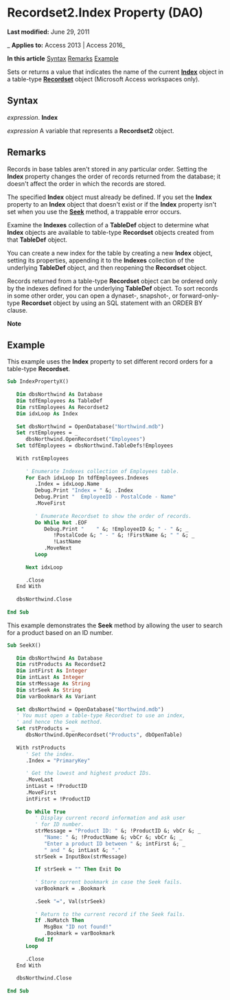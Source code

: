 
# Recordset2.Index Property (DAO)

 **Last modified:** June 29, 2011

 _ **Applies to:** Access 2013 | Access 2016_

 **In this article**
[Syntax](#sectionSection0)
[Remarks](#sectionSection1)
[Example](#sectionSection2)


Sets or returns a value that indicates the name of the current  **[Index](92c32cad-ec8a-1243-1d18-83f50b269ecb.md)** object in a table-type **[Recordset](9774232c-e6da-175b-fc7f-ed2ab7908fa0.md)** object (Microsoft Access workspaces only).

## Syntax
<a name="sectionSection0"> </a>

 _expression_. **Index**

 _expression_ A variable that represents a **Recordset2** object.


## Remarks
<a name="sectionSection1"> </a>

Records in base tables aren't stored in any particular order. Setting the  **Index** property changes the order of records returned from the database; it doesn't affect the order in which the records are stored.

The specified  **Index** object must already be defined. If you set the **Index** property to an **Index** object that doesn't exist or if the **Index** property isn't set when you use the **[Seek](9871619b-a303-c97d-54c0-defc8d9b87f5.md)** method, a trappable error occurs.

Examine the  **Indexes** collection of a **TableDef** object to determine what **Index** objects are available to table-type **Recordset** objects created from that **TableDef** object.

You can create a new index for the table by creating a new  **Index** object, setting its properties, appending it to the **Indexes** collection of the underlying **TableDef** object, and then reopening the **Recordset** object.

Records returned from a table-type  **Recordset** object can be ordered only by the indexes defined for the underlying **TableDef** object. To sort records in some other order, you can open a dynaset-, snapshot-, or forward-only-type **Recordset** object by using an SQL statement with an ORDER BY clause.


 **Note**  


## Example
<a name="sectionSection2"> </a>

This example uses the  **Index** property to set different record orders for a table-type **Recordset**.


```vb
Sub IndexPropertyX() 
 
   Dim dbsNorthwind As Database 
   Dim tdfEmployees As TableDef 
   Dim rstEmployees As Recordset2 
   Dim idxLoop As Index 
 
   Set dbsNorthwind = OpenDatabase("Northwind.mdb") 
   Set rstEmployees = _ 
      dbsNorthwind.OpenRecordset("Employees") 
   Set tdfEmployees = dbsNorthwind.TableDefs!Employees 
 
   With rstEmployees 
 
      ' Enumerate Indexes collection of Employees table. 
      For Each idxLoop In tdfEmployees.Indexes 
         .Index = idxLoop.Name 
         Debug.Print "Index = " &; .Index 
         Debug.Print "  EmployeeID - PostalCode - Name" 
         .MoveFirst 
 
         ' Enumerate Recordset to show the order of records. 
         Do While Not .EOF 
            Debug.Print "    " &; !EmployeeID &; " - " &; _ 
               !PostalCode &; " - " &; !FirstName &; " " &; _ 
               !LastName 
            .MoveNext 
         Loop 
 
      Next idxLoop 
 
      .Close 
   End With 
 
   dbsNorthwind.Close 
 
End Sub
```

This example demonstrates the  **Seek** method by allowing the user to search for a product based on an ID number.




```vb
Sub SeekX() 
 
   Dim dbsNorthwind As Database 
   Dim rstProducts As Recordset2 
   Dim intFirst As Integer 
   Dim intLast As Integer 
   Dim strMessage As String 
   Dim strSeek As String 
   Dim varBookmark As Variant 
 
   Set dbsNorthwind = OpenDatabase("Northwind.mdb") 
   ' You must open a table-type Recordset to use an index,  
   ' and hence the Seek method. 
   Set rstProducts = _ 
      dbsNorthwind.OpenRecordset("Products", dbOpenTable) 
 
   With rstProducts 
      ' Set the index. 
      .Index = "PrimaryKey" 
 
      ' Get the lowest and highest product IDs. 
      .MoveLast 
      intLast = !ProductID 
      .MoveFirst 
      intFirst = !ProductID 
 
      Do While True 
         ' Display current record information and ask user  
         ' for ID number. 
         strMessage = "Product ID: " &; !ProductID &; vbCr &; _ 
            "Name: " &; !ProductName &; vbCr &; vbCr &; _ 
            "Enter a product ID between " &; intFirst &; _ 
            " and " &; intLast &; "." 
         strSeek = InputBox(strMessage) 
 
         If strSeek = "" Then Exit Do 
 
         ' Store current bookmark in case the Seek fails. 
         varBookmark = .Bookmark 
 
         .Seek "=", Val(strSeek) 
 
         ' Return to the current record if the Seek fails. 
         If .NoMatch Then 
            MsgBox "ID not found!" 
            .Bookmark = varBookmark 
         End If 
      Loop 
 
      .Close 
   End With 
 
   dbsNorthwind.Close 
 
End Sub
```

